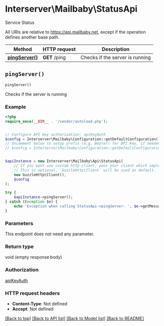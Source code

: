 # Interserver\Mailbaby\StatusApi

Service Status

All URIs are relative to https://api.mailbaby.net, except if the operation defines another base path.

| Method | HTTP request | Description |
| ------------- | ------------- | ------------- |
| [**pingServer()**](StatusApi.md#pingServer) | **GET** /ping | Checks if the server is running |


## `pingServer()`

```php
pingServer()
```

Checks if the server is running

### Example

```php
<?php
require_once(__DIR__ . '/vendor/autoload.php');


// Configure API key authorization: apiKeyAuth
$config = Interserver\Mailbaby\Configuration::getDefaultConfiguration()->setApiKey('X-API-KEY', 'YOUR_API_KEY');
// Uncomment below to setup prefix (e.g. Bearer) for API key, if needed
// $config = Interserver\Mailbaby\Configuration::getDefaultConfiguration()->setApiKeyPrefix('X-API-KEY', 'Bearer');


$apiInstance = new Interserver\Mailbaby\Api\StatusApi(
    // If you want use custom http client, pass your client which implements `GuzzleHttp\ClientInterface`.
    // This is optional, `GuzzleHttp\Client` will be used as default.
    new GuzzleHttp\Client(),
    $config
);

try {
    $apiInstance->pingServer();
} catch (Exception $e) {
    echo 'Exception when calling StatusApi->pingServer: ', $e->getMessage(), PHP_EOL;
}
```

### Parameters

This endpoint does not need any parameter.

### Return type

void (empty response body)

### Authorization

[apiKeyAuth](../../README.md#apiKeyAuth)

### HTTP request headers

- **Content-Type**: Not defined
- **Accept**: Not defined

[[Back to top]](#) [[Back to API list]](../../README.md#endpoints)
[[Back to Model list]](../../README.md#models)
[[Back to README]](../../README.md)
